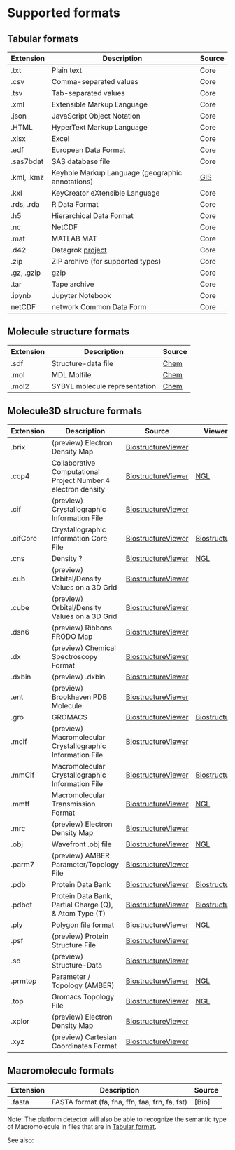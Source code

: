 # Supported formats

## Tabular formats

| Extension  | Description                                      | Source                 |
|------------|--------------------------------------------------|------------------------|
| .txt       | Plain text                                       | Core                   |
| .csv       | Comma-separated values                           | Core                   |
| .tsv       | Tab-separated values                             | Core                   |
| .xml       | Extensible Markup Language                       | Core                   |
| .json      | JavaScript Object Notation                       | Core                   |
| .HTML      | HyperText Markup Language                        | Core                   |
| .xlsx      | Excel                                            | Core                   |
| .edf       | European Data Format                             | Core                   |
| .sas7bdat  | SAS database file                                | Core                   |
| .kml, .kmz | Keyhole Markup Language (geographic annotations) | [GIS]                  |
| .kxl       | KeyCreator eXtensible Language                   | Core   <!--check!!!--> |
| .rds, .rda | R Data Format                                    | Core                   |
| .h5        | Hierarchical Data Format                         | Core                   |
| .nc        | NetCDF                                           | Core                   |
| .mat       | MATLAB MAT                                       | Core                   |
| .d42       | Datagrok [project](../../collaborate/project.md) | Core                   |
| .zip       | ZIP archive (for supported types)                | Core                   |
| .gz, .gzip | gzip                                             | Core                   |
| .tar       | Tape archive                                     | Core                   |
| .ipynb     | Jupyter Notebook                                 | Core                   |
| netCDF     | network Common Data Form                         | Core  <!--check!!!-->  |

## Molecule structure formats

| Extension | Description                                                   | Source |
|-----------|---------------------------------------------------------------|--------|
| .sdf      | Structure-data file                                           | [Chem] |
| .mol      | MDL Molfile                                                   | [Chem] |
| .mol2     | SYBYL molecule representation                                 | [Chem] |

## Molecule3D structure formats

| Extension | Description                                                   | Source               | Viewer         |
|-----------|---------------------------------------------------------------|----------------------|----------------|
| .brix     | (preview) Electron Density Map                                | [BiostructureViewer] |                |
| .ccp4     | Collaborative Computational Project Number 4 electron density | [BiostructureViewer] | [NGL]          |
| .cif      | (preview) Crystallographic Information File                   | [BiostructureViewer] |                |
| .cifCore  | Crystallographic Information Core File                        | [BiostructureViewer] | [Biostructure] |
| .cns      | Density ?                                                     | [BiostructureViewer] | [NGL]          |
| .cub      | (preview) Orbital/Density Values on a 3D Grid                 | [BiostructureViewer] |                |
| .cube     | (preview) Orbital/Density Values on a 3D Grid                 | [BiostructureViewer] |                |
| .dsn6     | (preview) Ribbons FRODO Map                                   | [BiostructureViewer] |                |
| .dx       | (preview) Chemical Spectroscopy Format                        | [BiostructureViewer] |                |
| .dxbin    | (preview) .dxbin                                              | [BiostructureViewer] |                |
| .ent      | (preview) Brookhaven PDB Molecule                             | [BiostructureViewer] |                |
| .gro      | GROMACS                                                       | [BiostructureViewer] | [Biostructure] |
| .mcif     | (preview) Macromolecular Crystallographic Information File    | [BiostructureViewer] |                |
| .mmCif    | Macromolecular Crystallographic Information File              | [BiostructureViewer] | [Biostructure] |
| .mmtf     | Macromolecular Transmission Format                            | [BiostructureViewer] | [NGL]          |
| .mrc      | (preview) Electron Density Map                                | [BiostructureViewer] |                |
| .obj      | Wavefront .obj file                                           | [BiostructureViewer] | [NGL]          |
| .parm7    | (preview) AMBER Parameter/Topology File                       | [BiostructureViewer] |                |
| .pdb      | Protein Data Bank                                             | [BiostructureViewer] | [Biostructure] |
| .pdbqt    | Protein Data Bank, Partial Charge (Q), & Atom Type (T)        | [BiostructureViewer] | [Biostructure] |
| .ply      | Polygon file format                                           | [BiostructureViewer] | [NGL]          |
| .psf      | (preview) Protein Structure File                              | [BiostructureViewer] |                |
| .sd       | (preview) Structure-Data                                      | [BiostructureViewer] |                |
| .prmtop   | Parameter / Topology (AMBER)                                  | [BiostructureViewer] | [NGL]          |
| .top      | Gromacs Topology File                                         | [BiostructureViewer] | [NGL]          |
| .xplor    | (preview) Electron Density Map                                | [BiostructureViewer] |                |
| .xyz      | (preview) Cartesian Coordinates Format                        | [BiostructureViewer] |                |

## Macromolecule formats

| Extension | Description                                    | Source |
|-----------|------------------------------------------------|--------|
| .fasta    | FASTA format (fa, fna, ffn, faa, frn, fa, fst) | [Bio]  |

Note: The platform detector will also be able to recognize the semantic type of Macromolecule in files that are in [Tabular format](#tabular-formats).

See also:

[Chem]: <https://github.com/datagrok-ai/public/tree/master/packages/Chem#readme>
[BiostructureViewer]: <https://github.com/datagrok-ai/public/tree/master/packages/BiostructureViewer#readme>
[NGL]: ../../visualize/viewers/ngl.md
[Biostructure]: ../../visualize/viewers/biostructure.md

[GIS]: https://github.com/datagrok-ai/public/tree/master/packages/GIS#readme

[//]: # ([Notebooks]: https://github.com/datagrok-ai/public/tree/master/packages/Notebooks#readme)
